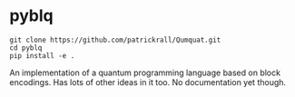 # pyblq

```
git clone https://github.com/patrickrall/Qumquat.git
cd pyblq
pip install -e .
``` 
An implementation of a quantum programming language based on block encodings. Has lots of other ideas in it too. No documentation yet though.
